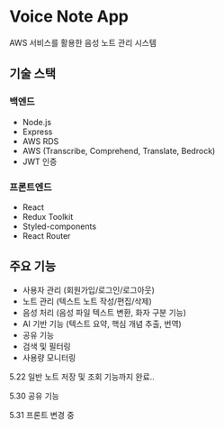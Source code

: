 ﻿# Voice Note App

AWS 서비스를 활용한 음성 노트 관리 시스템

## 기술 스택

### 백엔드
- Node.js
- Express
- AWS RDS
- AWS (Transcribe, Comprehend, Translate, Bedrock)
- JWT 인증

### 프론트엔드
- React
- Redux Toolkit
- Styled-components
- React Router

## 주요 기능
- 사용자 관리 (회원가입/로그인/로그아웃)
- 노트 관리 (텍스트 노트 작성/편집/삭제)
- 음성 처리 (음성 파일 텍스트 변환, 화자 구분 기능)
- AI 기반 기능 (텍스트 요약, 핵심 개념 추출, 번역)
- 공유 기능
- 검색 및 필터링
- 사용량 모니터링



5.22 
일반 노트 저장 및 조회 기능까지 완료..

5.30
공유 기능

5.31
프론트 변경 중